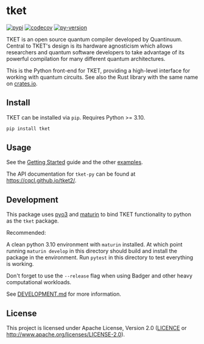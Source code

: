 # tket

[![pypi][]](https://pypi.org/project/tket/)
[![codecov][]](https://codecov.io/gh/CQCL/tket2)
[![py-version][]](https://pypi.org/project/tket/)

  [codecov]: https://img.shields.io/codecov/c/gh/CQCL/tket2?logo=codecov
  [py-version]: https://img.shields.io/pypi/pyversions/tket
  [pypi]: https://img.shields.io/pypi/v/tket

TKET is an open source quantum compiler developed by Quantinuum. Central to
TKET's design is its hardware agnosticism which allows researchers and quantum
software developers to take advantage of its powerful compilation for many
different quantum architectures.

This is the Python front-end for TKET, providing a high-level interface for working with quantum circuits.
See also the Rust library with the same name on [crates.io](https://crates.io/crates/tket).


## Install

TKET can be installed via `pip`. Requires Python >= 3.10.

```sh
pip install tket
```

## Usage

See the [Getting Started][getting-started] guide and the other [examples].

  [getting-started]: https://github.com/CQCL/tket2/blob/main/tket-py/examples/1-Getting-Started.ipynb
  [examples]: https://github.com/CQCL/tket2/tree/main/tket-py/examples

The API documentation for `tket-py` can be found at https://cqcl.github.io/tket2/.

## Development

This package uses [pyo3](https://pyo3.rs/latest/) and
[maturin](https://github.com/PyO3/maturin) to bind TKET functionality to
python as the `tket` package.

Recommended:

A clean python 3.10 environment with `maturin` installed. At which point running
`maturin develop` in this directory should build and install the package in the
environment. Run `pytest` in this directory to test everything is working.

Don't forget to use the `--release` flag when using Badger and other heavy
computational workloads.

See [DEVELOPMENT.md] for more information.

  [DEVELOPMENT.md]: https://github.com/CQCL/tket2/blob/main/DEVELOPMENT.md


## License

This project is licensed under Apache License, Version 2.0 ([LICENCE][] or http://www.apache.org/licenses/LICENSE-2.0).

  [LICENCE]: https://github.com/CQCL/tket2/blob/main/LICENCE

